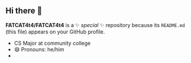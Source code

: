 ## Hi there 👋

**FATCAT4t4/FATCAT4t4** is a ✨ _special_ ✨ repository because its `README.md` (this file) appears on your GitHub profile.

- CS Major at community college
- 😄 Pronouns: he/him
- 
